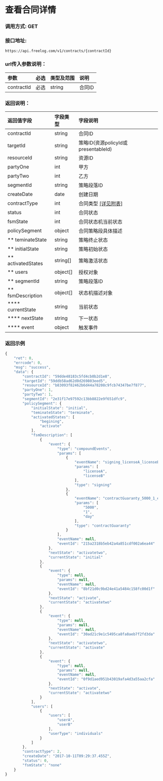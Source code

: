 # 查看合同详情


### 调用方式: GET

### 接口地址:

```
https://api.freelog.com/v1/contracts/{contractId}
```

### url传入参数说明：

| 参数 | 必选 | 类型及范围 | 说明 |
| :--- | :--- | :--- | :--- |
|contractId|必选|string|合同ID


### 返回说明：
| 返回值字段 | 字段类型 | 字段说明 |
| :--- | :--- | :--- |
| contractId | string | 合同ID
| targetId | string | 策略ID(资源policyId或presentableId)
| resourceId | string | 资源ID
| partyOne | int | 甲方
| partyTwo | int | 乙方
| segmentId | string | 策略段落ID
| createDate | date | 创建日期
| contractType | int | 合同类型 [[详见附表]][合同类型] |
| status | int | 合同状态
| fsmState | int | 合同状态机当前状态
| policySegment | object | 合同策略段具体描述
| ** teminateState | string | 策略终止状态
| ** initialState | string | 策略初始状态
| ** activatedStates | string[] | 策略激活状态
| ** users | object[] | 授权对象
| ** segmentId | string| 策略段落ID
| ** fsmDescription | object[] | 状态机描述对象
| **** currentState | string| 当前状态
| **** nextState | string| 下一状态
| **** event | object| 触发事件


### 返回示例

```js
{
    "ret": 0,
    "errcode": 0,
    "msg": "success",
    "data": {
        "contractId": "59dde48183c5fd4cb0b2d1e8",
        "targetId": "59ddb58ad62d0d269803eed5",
        "resourceId": "b83093f82462b6d44a78208c9fcb74347be7f877",
        "partyOne": 1,
        "partyTwo": 1,
        "segmentId": "2e31f17e97592c13bb8822e9f651dfc9",
        "policySegment": {
            "initialState": "initial",
            "teminateState": "terminate",
            "activatedStates": [
                "begining",
                "activate"
            ],
            "fsmDescription": [
                {
                    "event": {
                        "type": "compoundEvents",
                        "params": [
                            {
                                "eventName": "signing_licenseA_licenseB",
                                "params": [
                                    "licenseA",
                                    "licenseB"
                                ],
                                "type": "signing"
                            },
                            {
                                "eventName": "contractGuaranty_5000_1_event",
                                "params": [
                                    "5000",
                                    "1",
                                    "day"
                                ],
                                "type": "contractGuaranty"
                            }
                        ],
                        "eventName": null,
                        "eventId": "215a2318b5eb42a4a851cdf002a6ea44"
                    },
                    "nextState": "activatetwo",
                    "currentState": "initial"
                },
                {
                    "event": {
                        "type": null,
                        "params": null,
                        "eventName": null,
                        "eventId": "8bf21d0c9bd24e41a5484c158fc00d1f"
                    },
                    "nextState": "activate",
                    "currentState": "activatetwo"
                },
                {
                    "event": {
                        "type": null,
                        "params": null,
                        "eventName": null,
                        "eventId": "30ad21c9e1c5495ca8fa8aeb7f2fd3da"
                    },
                    "nextState": "activatetwo",
                    "currentState": "activate"
                },
                {
                    "event": {
                        "type": null,
                        "params": null,
                        "eventName": null,
                        "eventId": "0f9d1aed951b43019afa4d3a55aa2cfa"
                    },
                    "nextState": "activate",
                    "currentState": "activatetwo"
                }
            ],
            "users": [
                {
                    "users": [
                        "userA",
                        "userB"
                    ],
                    "userType": "individuals"
                }
            ]
        },
        "contractType": 2,
        "createDate": "2017-10-11T09:29:37.455Z",
        "status": 0,
        "fsmState": "none"
    }
}
```

[合同类型]: http://localhost:4000/附表/合同类型.html "合同类型"